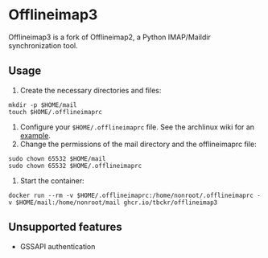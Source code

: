 # Offlineimap3

Offlineimap3 is a fork of Offlineimap2, a Python IMAP/Maildir synchronization tool.

## Usage

1. Create the necessary directories and files:

  ```shell
  mkdir -p $HOME/mail
  touch $HOME/.offlineimaprc
  ```

1. Configure your `$HOME/.offlineimaprc` file. See the archlinux wiki for
   an [example](https://wiki.archlinux.org/title/OfflineIMAP).
2. Change the permissions of the mail directory and the offlineimaprc file:

  ```shell
  sudo chown 65532 $HOME/mail
  sudo chown 65532 $HOME/.offlineimaprc
  ```

1. Start the container:

  ```shell
  docker run --rm -v $HOME/.offlineimaprc:/home/nonroot/.offlineimaprc -v $HOME/mail:/home/nonroot/mail ghcr.io/tbckr/offlineimap3
  ```

## Unsupported features

- GSSAPI authentication
